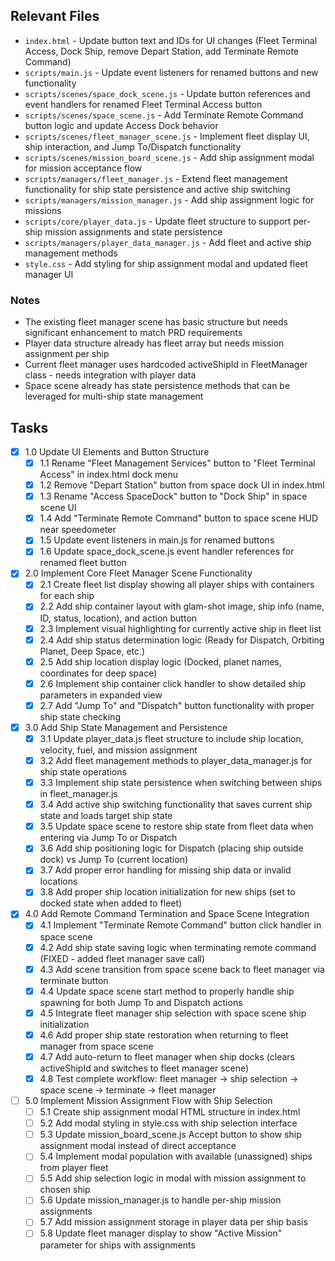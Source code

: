 ## Relevant Files

- `index.html` - Update button text and IDs for UI changes (Fleet Terminal Access, Dock Ship, remove Depart Station, add Terminate Remote Command)
- `scripts/main.js` - Update event listeners for renamed buttons and new functionality  
- `scripts/scenes/space_dock_scene.js` - Update button references and event handlers for renamed Fleet Terminal Access button
- `scripts/scenes/space_scene.js` - Add Terminate Remote Command button logic and update Access Dock behavior
- `scripts/scenes/fleet_manager_scene.js` - Implement fleet display UI, ship interaction, and Jump To/Dispatch functionality
- `scripts/scenes/mission_board_scene.js` - Add ship assignment modal for mission acceptance flow
- `scripts/managers/fleet_manager.js` - Extend fleet management functionality for ship state persistence and active ship switching
- `scripts/managers/mission_manager.js` - Add ship assignment logic for missions
- `scripts/core/player_data.js` - Update fleet structure to support per-ship mission assignments and state persistence
- `scripts/managers/player_data_manager.js` - Add fleet and active ship management methods
- `style.css` - Add styling for ship assignment modal and updated fleet manager UI

### Notes

- The existing fleet manager scene has basic structure but needs significant enhancement to match PRD requirements
- Player data structure already has fleet array but needs mission assignment per ship
- Current fleet manager uses hardcoded activeShipId in FleetManager class - needs integration with player data
- Space scene already has state persistence methods that can be leveraged for multi-ship state management

## Tasks

- [x] 1.0 Update UI Elements and Button Structure
  - [x] 1.1 Rename "Fleet Management Services" button to "Fleet Terminal Access" in index.html dock menu
  - [x] 1.2 Remove "Depart Station" button from space dock UI in index.html
  - [x] 1.3 Rename "Access SpaceDock" button to "Dock Ship" in space scene UI
  - [x] 1.4 Add "Terminate Remote Command" button to space scene HUD near speedometer
  - [x] 1.5 Update event listeners in main.js for renamed buttons
  - [x] 1.6 Update space_dock_scene.js event handler references for renamed fleet button
- [x] 2.0 Implement Core Fleet Manager Scene Functionality
  - [x] 2.1 Create fleet list display showing all player ships with containers for each ship
  - [x] 2.2 Add ship container layout with glam-shot image, ship info (name, ID, status, location), and action button
  - [x] 2.3 Implement visual highlighting for currently active ship in fleet list
  - [x] 2.4 Add ship status determination logic (Ready for Dispatch, Orbiting Planet, Deep Space, etc.)
  - [x] 2.5 Add ship location display logic (Docked, planet names, coordinates for deep space)
  - [x] 2.6 Implement ship container click handler to show detailed ship parameters in expanded view
  - [x] 2.7 Add "Jump To" and "Dispatch" button functionality with proper ship state checking
- [x] 3.0 Add Ship State Management and Persistence
  - [x] 3.1 Update player_data.js fleet structure to include ship location, velocity, fuel, and mission assignment
  - [x] 3.2 Add fleet management methods to player_data_manager.js for ship state operations
  - [x] 3.3 Implement ship state persistence when switching between ships in fleet_manager.js
  - [x] 3.4 Add active ship switching functionality that saves current ship state and loads target ship state
  - [x] 3.5 Update space scene to restore ship state from fleet data when entering via Jump To or Dispatch
  - [x] 3.6 Add ship positioning logic for Dispatch (placing ship outside dock) vs Jump To (current location)
  - [x] 3.7 Add proper error handling for missing ship data or invalid locations
  - [x] 3.8 Add proper ship location initialization for new ships (set to docked state when added to fleet)
- [x] 4.0 Add Remote Command Termination and Space Scene Integration
  - [x] 4.1 Implement "Terminate Remote Command" button click handler in space scene
  - [x] 4.2 Add ship state saving logic when terminating remote command (FIXED - added fleet manager save call)
  - [x] 4.3 Add scene transition from space scene back to fleet manager via terminate button
  - [x] 4.4 Update space scene start method to properly handle ship spawning for both Jump To and Dispatch actions
  - [x] 4.5 Integrate fleet manager ship selection with space scene ship initialization
  - [x] 4.6 Add proper ship state restoration when returning to fleet manager from space scene
  - [x] 4.7 Add auto-return to fleet manager when ship docks (clears activeShipId and switches to fleet manager scene)
  - [x] 4.8 Test complete workflow: fleet manager → ship selection → space scene → terminate → fleet manager
- [ ] 5.0 Implement Mission Assignment Flow with Ship Selection
  - [ ] 5.1 Create ship assignment modal HTML structure in index.html
  - [ ] 5.2 Add modal styling in style.css with ship selection interface
  - [ ] 5.3 Update mission_board_scene.js Accept button to show ship assignment modal instead of direct acceptance
  - [ ] 5.4 Implement modal population with available (unassigned) ships from player fleet
  - [ ] 5.5 Add ship selection logic in modal with mission assignment to chosen ship
  - [ ] 5.6 Update mission_manager.js to handle per-ship mission assignments
  - [ ] 5.7 Add mission assignment storage in player data per ship basis
  - [ ] 5.8 Update fleet manager display to show "Active Mission" parameter for ships with assignments